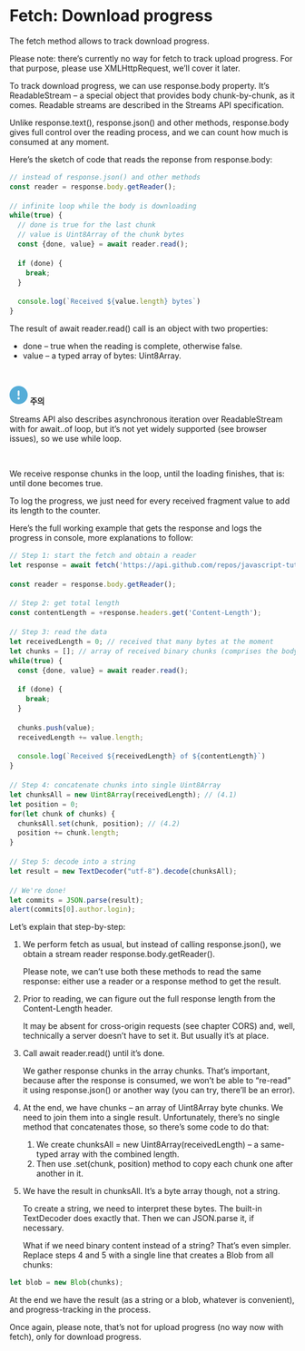 Fetch: Download progress
========================

The fetch method allows to track download progress.

Please note: there’s currently no way for fetch to track upload progress. For that purpose, please use XMLHttpRequest, we’ll cover it later.

To track download progress, we can use response.body property. It’s ReadableStream – a special object that provides body chunk-by-chunk, as it comes. Readable streams are described in the Streams API specification.

Unlike response.text(), response.json() and other methods, response.body gives full control over the reading process, and we can count how much is consumed at any moment.

Here’s the sketch of code that reads the reponse from response.body:
```javascript
// instead of response.json() and other methods
const reader = response.body.getReader();

// infinite loop while the body is downloading
while(true) {
  // done is true for the last chunk
  // value is Uint8Array of the chunk bytes
  const {done, value} = await reader.read();

  if (done) {
    break;
  }

  console.log(`Received ${value.length} bytes`)
}
```
The result of await reader.read() call is an object with two properties:
- done – true when the reading is complete, otherwise false.
- value – a typed array of bytes: Uint8Array.

<br />

<img class="icon" src="../../images/commons/icons/circle-exclamation-solid.svg" /> **주의**

Streams API also describes asynchronous iteration over ReadableStream with for await..of loop, but it’s not yet widely supported (see browser issues), so we use while loop.

<br />

We receive response chunks in the loop, until the loading finishes, that is: until done becomes true.

To log the progress, we just need for every received fragment value to add its length to the counter.

Here’s the full working example that gets the response and logs the progress in console, more explanations to follow:
```javascript
// Step 1: start the fetch and obtain a reader
let response = await fetch('https://api.github.com/repos/javascript-tutorial/en.javascript.info/commits?per_page=100');

const reader = response.body.getReader();

// Step 2: get total length
const contentLength = +response.headers.get('Content-Length');

// Step 3: read the data
let receivedLength = 0; // received that many bytes at the moment
let chunks = []; // array of received binary chunks (comprises the body)
while(true) {
  const {done, value} = await reader.read();

  if (done) {
    break;
  }

  chunks.push(value);
  receivedLength += value.length;

  console.log(`Received ${receivedLength} of ${contentLength}`)
}

// Step 4: concatenate chunks into single Uint8Array
let chunksAll = new Uint8Array(receivedLength); // (4.1)
let position = 0;
for(let chunk of chunks) {
  chunksAll.set(chunk, position); // (4.2)
  position += chunk.length;
}

// Step 5: decode into a string
let result = new TextDecoder("utf-8").decode(chunksAll);

// We're done!
let commits = JSON.parse(result);
alert(commits[0].author.login);
```

Let’s explain that step-by-step:
1. We perform fetch as usual, but instead of calling response.json(), we obtain a stream reader response.body.getReader().

    Please note, we can’t use both these methods to read the same response: either use a reader or a response method to get the result.

2. Prior to reading, we can figure out the full response length from the Content-Length header.

    It may be absent for cross-origin requests (see chapter CORS) and, well, technically a server doesn’t have to set it. But usually it’s at place.

3. Call await reader.read() until it’s done.

    We gather response chunks in the array chunks. That’s important, because after the response is consumed, we won’t be able to “re-read” it using response.json() or another way (you can try, there’ll be an error).

4. At the end, we have chunks – an array of Uint8Array byte chunks. We need to join them into a single result. Unfortunately, there’s no single method that concatenates those, so there’s some code to do that:

    1. We create chunksAll = new Uint8Array(receivedLength) – a same-typed array with the combined length.
    2. Then use .set(chunk, position) method to copy each chunk one after another in it.

5. We have the result in chunksAll. It’s a byte array though, not a string.

    To create a string, we need to interpret these bytes. The built-in TextDecoder does exactly that. Then we can JSON.parse it, if necessary.

    What if we need binary content instead of a string? That’s even simpler. Replace steps 4 and 5 with a single line that creates a Blob from all chunks:
```javascript
let blob = new Blob(chunks);
```

At the end we have the result (as a string or a blob, whatever is convenient), and progress-tracking in the process.

Once again, please note, that’s not for upload progress (no way now with fetch), only for download progress.
